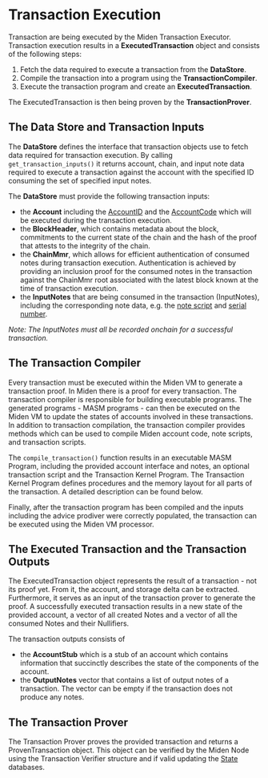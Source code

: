 # Transaction Execution
Transaction are being executed by the Miden Transaction Executor. Transaction execution results in a **ExecutedTransaction** object and consists of the following steps:

1. Fetch the data required to execute a transaction from the **DataStore**.
2. Compile the transaction into a program using the **TransactionCompiler**.
3. Execute the transaction program and create an **ExecutedTransaction**.

The ExecutedTransaction is then being proven by the **TransactionProver**.

## The Data Store and Transaction Inputs
The **DataStore** defines the interface that transaction objects use to fetch data required for transaction execution. By calling `get_transaction_inputs()` it returns account, chain, and input note data required to execute a transaction against the account with the specified ID consuming the set of specified input notes. 

The **DataStore** must provide the following transaction inputs:

- the **Account** including the [AccountID](https://0xpolygonmiden.github.io/miden-base/architecture/accounts.html#account-id) and the [AccountCode](https://0xpolygonmiden.github.io/miden-base/architecture/accounts.html#code) which will be executed during the transaction execution. 
- the **BlockHeader**, which contains metadata about the block, commitments to the current state of the chain and the hash of the proof that attests to the integrity of the chain.
- the **ChainMmr**, which allows for efficient authentication of consumed notes during transaction execution. Authentication is achieved by providing an inclusion proof for the consumed notes in the transaction against the ChainMmr root associated with the latest block known at the time of transaction execution.  
- the **InputNotes** that are being consumed in the transaction (InputNotes), including the corresponding note data, e.g. the [note script](https://0xpolygonmiden.github.io/miden-base/architecture/notes.html#script) and [serial number](https://0xpolygonmiden.github.io/miden-base/architecture/notes.html#serial-number).

_Note: The InputNotes must all be recorded onchain for a successful transaction._

## The Transaction Compiler
Every transaction must be executed within the Miden VM to generate a transaction proof. In Miden there is a proof for every transaction. The transaction compiler is responsible for building executable programs. The generated programs - MASM programs - can then be executed on the Miden VM to update the states of accounts involved in these transactions. In addition to transaction compilation, the transaction compiler provides methods which can be used to compile Miden account code, note scripts, and transaction scripts. 

The `compile_transaction()` function results in an executable MASM Program, including the provided account interface and notes, an optional transaction script and the Transaction Kernel Program. The Transaction Kernel Program defines procedures and the memory layout for all parts of the transaction. A detailed description can be found below. 

Finally, after the transaction program has been compiled and the inputs including the advice prodiver were correctly populated, the transaction can be executed using the Miden VM processor.

## The Executed Transaction and the Transaction Outputs
The ExecutedTransaction object represents the result of a transaction - not its proof yet. From it, the account, and storage delta can be extracted. Furthermore, it serves as an input of the transaction prover to generate the proof. A successfully executed transaction results in a new state of the provided account, a vector of all created Notes and a vector of all the consumed Notes and their Nullifiers.

The transaction outputs consists of 

- the **AccountStub** which is a stub of an account which contains information that succinctly describes the state of the components of the account.
- the **OutputNotes** vector that contains a list of output notes of a transaction. The vector can be empty if the transaction does not produce any notes.

## The Transaction Prover
The Transaction Prover proves the provided transaction and returns a ProvenTransaction object. This object can be verified by the Miden Node using the Transaction Verifier structure and if valid updating the [State](../architecture/state.md) databases.
